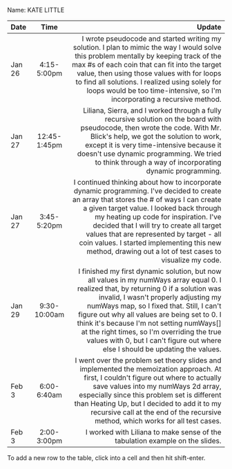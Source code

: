 Name: KATE LITTLE

| Date   |     Time     |                                                                                                                                                                                                                                                                                                                                                                                                                                                     Update |
|:-------|:------------:|-----------------------------------------------------------------------------------------------------------------------------------------------------------------------------------------------------------------------------------------------------------------------------------------------------------------------------------------------------------------------------------------------------------------------------------------------------------:|
| Jan 26 | 4:15-5:00pm  |                                                                                      I wrote pseudocode and started writing my solution. I plan to mimic the way I would solve this problem mentally by keeping track of the max #s of each coin that can fit into the target value, then using those values with for loops to find all solutions. I realized using solely for loops would be too time-intensive, so I'm incorporating a recursive method. |
| Jan 27 | 12:45-1:45pm |                                                                                                                                 Liliana, Sierra, and I worked through a fully recursive solution on the board with pseudocode, then wrote the code. With Mr. Blick's help, we got the solution to work, except it is very time-intensive because it doesn't use dynamic programming. We tried to think through a way of incorporating dynamic programming. |
| Jan 27 | 3:45-5:20pm  |                         I continued thinking about how to incorporate dynamic programming. I've decided to create an array that stores the # of ways I can create a given target value. I looked back through my heating up code for inspiration. I've decided that I will try to create all target values that are represented by target - all coin values. I started implementing this new method, drawing out a lot of test cases to visualize my code. |
| Jan 29 | 9:30-10:00am | I finished my first dynamic solution, but now all values in my numWays array equal 0. I realized that, by returning 0 if a solution was invalid, I wasn't properly adjusting my numWays map, so I fixed that. Still, I can't figure out why all values are being set to 0. I think it's because I'm not setting numWays[] at the right times, so I'm overriding the true values with 0, but I can't figure out where else I should be updating the values. |
| Feb 3  | 6:00-6:40am  |                                                                                               I went over the problem set theory slides and implemented the memoization approach. At first, I couldn't figure out where to actually save values into my numWays 2d array, especially since this problem set is different than Heating Up, but I decided to add it to my recursive call at the end of the recursive method, which works for all test cases. |
| Feb 3  | 2:00-3:00pm  |                                                                                                                                                                                                                                                                                                                                                                               I worked with Liliana to make sense of the tabulation example on the slides. |


To add a new row to the table, click into a cell and then hit shift-enter.